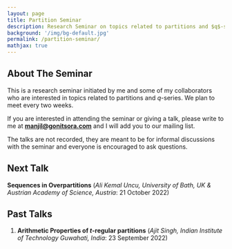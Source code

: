 ```yaml
---
layout: page
title: Partition Seminar
description: Research Seminar on topics related to partitions and $q$-series.
background: '/img/bg-default.jpg'
permalink: /partition-seminar/
mathjax: true
---
```


## About The Seminar

This is a research seminar initiated by me and some of my collaborators who are interested in topics related to partitions and $q$-series. We plan to meet every two weeks.  

If you are interested in attending the seminar or giving a talk, please write to me at **manjil@gonitsora.com** and I will add you to our mailing list.  

The talks are not recorded, they are meant to be for informal discussions with the seminar and everyone is encouraged to ask questions.

## Next Talk

**Sequences in Overpartitions** (*Ali Kemal Uncu, University of Bath, UK & Austrian Academy of Science, Austria*: 21 October 2022)

## Past Talks

1. **Arithmetic Properties of $t$-regular partitions** (*Ajit Singh, Indian Institute of Technology Guwahati, India*: 23 September 2022)  
